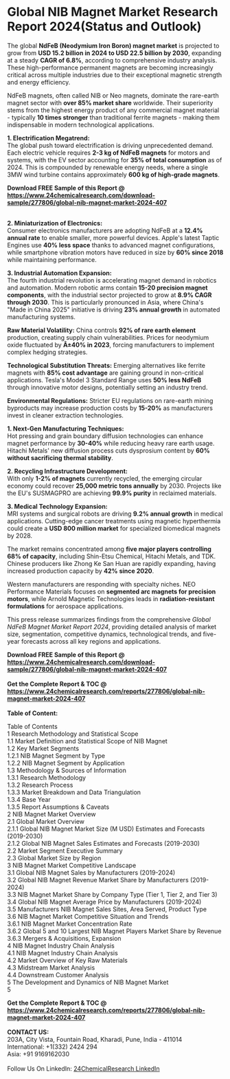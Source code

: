 <h1>Global NIB Magnet Market Research Report 2024(Status and Outlook)</h1><p>The global <strong>NdFeB (Neodymium Iron Boron) magnet market</strong> is projected to grow from <strong>USD 15.2 billion in 2024 to USD 22.5 billion by 2030</strong>, expanding at a steady <strong>CAGR of 6.8%</strong>, according to comprehensive industry analysis. These high-performance permanent magnets are becoming increasingly critical across multiple industries due to their exceptional magnetic strength and energy efficiency.</p><p>NdFeB magnets, often called NIB or Neo magnets, dominate the rare-earth magnet sector with <strong>over 85% market share</strong> worldwide. Their superiority stems from the highest energy product of any commercial magnet material - typically <strong>10 times stronger</strong> than traditional ferrite magnets - making them indispensable in modern technological applications.</p><p><strong>1. Electrification Megatrend:</strong><br>
The global push toward electrification is driving unprecedented demand. Each electric vehicle requires <strong>2-3 kg of NdFeB magnets</strong> for motors and systems, with the EV sector accounting for <strong>35% of total consumption</strong> as of 2024. This is compounded by renewable energy needs, where a single 3MW wind turbine contains approximately <strong>600 kg of high-grade magnets</strong>.</p><div><b>Download FREE Sample of this Report @ 
            <a href="https://www.24chemicalresearch.com/download-sample/277806/global-nib-magnet-market-2024-407">
            https://www.24chemicalresearch.com/download-sample/277806/global-nib-magnet-market-2024-407</a></b></div><br><p><strong>2. Miniaturization of Electronics:</strong><br>
Consumer electronics manufacturers are adopting NdFeB at a <strong>12.4% annual rate</strong> to enable smaller, more powerful devices. Apple's latest Taptic Engines use <strong>40% less space</strong> thanks to advanced magnet configurations, while smartphone vibration motors have reduced in size by <strong>60% since 2018</strong> while maintaining performance.</p><p><strong>3. Industrial Automation Expansion:</strong><br>
The fourth industrial revolution is accelerating magnet demand in robotics and automation. Modern robotic arms contain <strong>15-20 precision magnet components</strong>, with the industrial sector projected to grow at <strong>8.9% CAGR through 2030</strong>. This is particularly pronounced in Asia, where China's "Made in China 2025" initiative is driving <strong>23% annual growth</strong> in automated manufacturing systems.</p><p><strong>Raw Material Volatility:</strong> China controls <strong>92% of rare earth element</strong> production, creating supply chain vulnerabilities. Prices for neodymium oxide fluctuated by <strong>Â±40% in 2023</strong>, forcing manufacturers to implement complex hedging strategies.</p><p><strong>Technological Substitution Threats:</strong> Emerging alternatives like ferrite magnets with <strong>85% cost advantage</strong> are gaining ground in non-critical applications. Tesla's Model 3 Standard Range uses <strong>50% less NdFeB</strong> through innovative motor designs, potentially setting an industry trend.</p><p><strong>Environmental Regulations:</strong> Stricter EU regulations on rare-earth mining byproducts may increase production costs by <strong>15-20%</strong> as manufacturers invest in cleaner extraction technologies.</p><p><strong>1. Next-Gen Manufacturing Techniques:</strong><br>
Hot pressing and grain boundary diffusion technologies can enhance magnet performance by <strong>30-40%</strong> while reducing heavy rare earth usage. Hitachi Metals' new diffusion process cuts dysprosium content by <strong>60% without sacrificing thermal stability</strong>.</p><p><strong>2. Recycling Infrastructure Development:</strong><br>
With only <strong>1-2% of magnets</strong> currently recycled, the emerging circular economy could recover <strong>25,000 metric tons annually</strong> by 2030. Projects like the EU's SUSMAGPRO are achieving <strong>99.9% purity</strong> in reclaimed materials.</p><p><strong>3. Medical Technology Expansion:</strong><br>
MRI systems and surgical robots are driving <strong>9.2% annual growth</strong> in medical applications. Cutting-edge cancer treatments using magnetic hyperthermia could create a <strong>USD 800 million market</strong> for specialized biomedical magnets by 2028.</p><p>The market remains concentrated among <strong>five major players controlling 68% of capacity</strong>, including Shin-Etsu Chemical, Hitachi Metals, and TDK. Chinese producers like Zhong Ke San Huan are rapidly expanding, having increased production capacity by <strong>42% since 2020</strong>.</p><p>Western manufacturers are responding with specialty niches. NEO Performance Materials focuses on <strong>segmented arc magnets for precision motors</strong>, while Arnold Magnetic Technologies leads in <strong>radiation-resistant formulations</strong> for aerospace applications.</p><p>This press release summarizes findings from the comprehensive <em>Global NdFeB Magnet Market Report 2024</em>, providing detailed analysis of market size, segmentation, competitive dynamics, technological trends, and five-year forecasts across all key regions and applications.</p><div><b>Download FREE Sample of this Report @ 
            <a href="https://www.24chemicalresearch.com/download-sample/277806/global-nib-magnet-market-2024-407">
            https://www.24chemicalresearch.com/download-sample/277806/global-nib-magnet-market-2024-407</a></b></div><br><div><b>Get the Complete Report & TOC @ 
            <a href="https://www.24chemicalresearch.com/reports/277806/global-nib-magnet-market-2024-407">
            https://www.24chemicalresearch.com/reports/277806/global-nib-magnet-market-2024-407</a></b></div><br>
            <b>Table of Content:</b><p>Table of Contents<br />
1 Research Methodology and Statistical Scope<br />
1.1 Market Definition and Statistical Scope of NIB Magnet<br />
1.2 Key Market Segments<br />
1.2.1 NIB Magnet Segment by Type<br />
1.2.2 NIB Magnet Segment by Application<br />
1.3 Methodology & Sources of Information<br />
1.3.1 Research Methodology<br />
1.3.2 Research Process<br />
1.3.3 Market Breakdown and Data Triangulation<br />
1.3.4 Base Year<br />
1.3.5 Report Assumptions & Caveats<br />
2 NIB Magnet Market Overview<br />
2.1 Global Market Overview<br />
2.1.1 Global NIB Magnet Market Size (M USD) Estimates and Forecasts (2019-2030)<br />
2.1.2 Global NIB Magnet Sales Estimates and Forecasts (2019-2030)<br />
2.2 Market Segment Executive Summary<br />
2.3 Global Market Size by Region<br />
3 NIB Magnet Market Competitive Landscape<br />
3.1 Global NIB Magnet Sales by Manufacturers (2019-2024)<br />
3.2 Global NIB Magnet Revenue Market Share by Manufacturers (2019-2024)<br />
3.3 NIB Magnet Market Share by Company Type (Tier 1, Tier 2, and Tier 3)<br />
3.4 Global NIB Magnet Average Price by Manufacturers (2019-2024)<br />
3.5 Manufacturers NIB Magnet Sales Sites, Area Served, Product Type<br />
3.6 NIB Magnet Market Competitive Situation and Trends<br />
3.6.1 NIB Magnet Market Concentration Rate<br />
3.6.2 Global 5 and 10 Largest NIB Magnet Players Market Share by Revenue<br />
3.6.3 Mergers & Acquisitions, Expansion<br />
4 NIB Magnet Industry Chain Analysis<br />
4.1 NIB Magnet Industry Chain Analysis<br />
4.2 Market Overview of Key Raw Materials<br />
4.3 Midstream Market Analysis<br />
4.4 Downstream Customer Analysis<br />
5 The Development and Dynamics of NIB Magnet Market <br />
5</p><div><b>Get the Complete Report & TOC @ 
            <a href="https://www.24chemicalresearch.com/reports/277806/global-nib-magnet-market-2024-407">
            https://www.24chemicalresearch.com/reports/277806/global-nib-magnet-market-2024-407</a></b></div><br><b>CONTACT US:</b><br>
            203A, City Vista, Fountain Road, Kharadi, Pune, India - 411014<br>
            International: +1(332) 2424 294<br>
            Asia: +91 9169162030 <br><br>
            Follow Us On LinkedIn: <a href="https://www.linkedin.com/company/24chemicalresearch/">24ChemicalResearch LinkedIn</a>